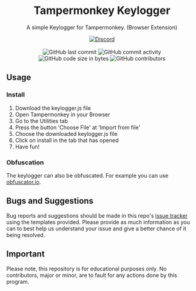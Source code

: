 <h1 align="center">Tampermonkey Keylogger</h1>

<p align="center">A simple Keylogger for Tampermonkey. (Browser Extension)</p>

<div align="center">
    <a href="https://discord.gg/5UmsQP4MFH"><img src="https://img.shields.io/discord/610120595765723137?logo=discord" alt="Discord"/></a>
    <br><br>
    <img src="https://img.shields.io/github/last-commit/Lyzev/TampermonkeyKeylogger" alt="GitHub last commit"/>
    <img src="https://img.shields.io/github/commit-activity/w/Lyzev/TampermonkeyKeylogger" alt="GitHub commit activity"/>
    <br>
    <img src="https://img.shields.io/github/languages/code-size/Lyzev/TampermonkeyKeylogger" alt="GitHub code size in bytes"/>
    <img src="https://img.shields.io/github/contributors/Lyzev/TampermonkeyKeylogger" alt="GitHub contributors"/>
</div>

## Usage

### Install
1. Download the keylogger.js file
2. Open Tampermonkey in your Browser
3. Go to the Utilities tab
4. Press the button 'Choose File' at 'Import from file'
5. Choose the downloaded keylogger.js file
6. Click on install in the tab that has opened
7. Have fun!

### Obfuscation
The keylogger can also be obfuscated. For example you can use [obfuscator.io](https://obfuscator.io/).

## Bugs and Suggestions
Bug reports and suggestions should be made in this repo's [issue tracker](https://github.com/Lyzev/TampermonkeyKeylogger/issues) using the templates provided. Please provide as much information as you can to best help us understand your issue and give a better chance of it being resolved.

## Important
Please note, this repository is for educational purposes only. No contributors, major or minor, are to fault for any actions done by this program.
